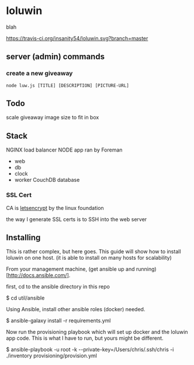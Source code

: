 # loluwin
blah

https://travis-ci.org/insanity54/loluwin.svg?branch=master

## server (admin) commands

### create a new giveaway

```
node luw.js [TITLE] [DESCRIPTION] [PICTURE-URL]
```


## Todo

scale giveaway image size to fit in box



## Stack

NGINX load balancer
NODE app ran by Foreman
  - web
  - db
  - clock
  - worker
CouchDB database


### SSL Cert

CA is [letsencrypt](https://letsencrypt.org) by the linux foundation

the way I generate SSL certs is to SSH into the web server

## Installing

This is rather complex, but here goes. This guide will show how to install loluwin on one host. (it is able to install on many hosts for scalability)

From your management machine, (get ansible up and running)[http://docs.ansible.com/].

first, cd to the ansible directory in this repo

$ cd util/ansible

Using Ansible, install other ansible roles (docker) needed.

$ ansible-galaxy install -r requirements.yml

Now run the provisioning playbook which will set up docker and the loluwin app code. This is what I have to run, but yours might be different.

$ ansible-playbook -u root -k --private-key=/Users/chris/.ssh/chris -i ./inventory provisioning/provision.yml



